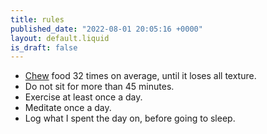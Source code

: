 ```yaml
---
title: rules
published_date: "2022-08-01 20:05:16 +0000"
layout: default.liquid
is_draft: false
---
```

- [Chew](https://www.healthline.com/health/how-many-times-should-you-chew-your-food) food 32 times on average, until it loses all texture.
- Do not sit for more than 45 minutes.
- Exercise at least once a day.
- Meditate once a day.
- Log what I spent the day on, before going to sleep.

